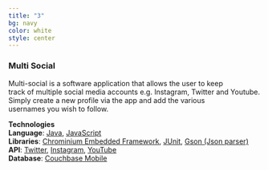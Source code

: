 ```yaml
---
title: "3"
bg: navy
color: white
style: center
---
```

### **Multi Social**
Multi-social is a software application that allows the user to keep  
track of multiple social media accounts e.g. Instagram, Twitter and Youtube.    
Simply create a new profile via the app and add the various   
usernames you wish to follow.    
  
**Technologies**     
**Language**: [Java](https://www.oracle.com/java/index.html), [JavaScript](https://www.javascript.com)    
**Libraries**: [Chrominium Embedded Framework](https://en.wikipedia.org/wiki/Chromium_Embedded_Framework), [JUnit](http://junit.org/junit4/), [Gson (Json parser)](https://github.com/google/gson)   
**API**: [Twitter](https://dev.twitter.com/docs), [Instagram](https://www.instagram.com/developer/), [YouTube](https://developers.google.com/youtube/documentation/)    
**Database**: [Couchbase Mobile](http://www.couchbase.com)
